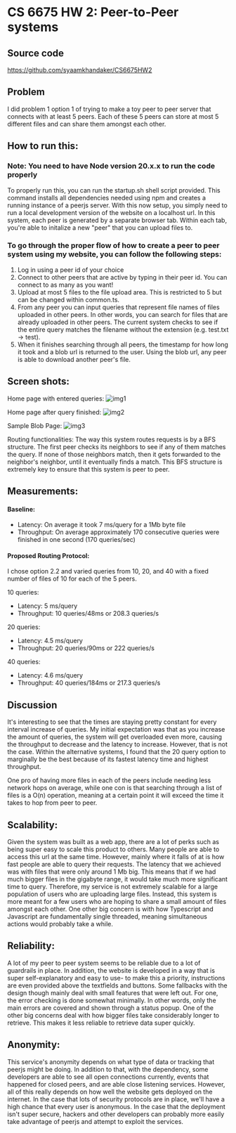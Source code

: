 # CS 6675 HW 2: Peer-to-Peer systems

## Source code

https://github.com/syaamkhandaker/CS6675HW2

## Problem

I did problem 1 option 1 of trying to make a toy peer to peer server that connects with at least 5 peers. Each of these 5 peers can store at most 5 different files and can share them amongst each other.

## How to run this:

### Note: You need to have Node version 20.x.x to run the code properly

To properly run this, you can run the startup.sh shell script provided. This command installs all dependencies needed using npm and creates a running instance of a peerjs server. With this now setup, you simply need to run a local development version of the website on a localhost url. In this system, each peer is generated by a separate browser tab. Within each tab, you're able to initalize a new "peer" that you can upload files to.

### To go through the proper flow of how to create a peer to peer system using my website, you can follow the following steps:

1. Log in using a peer id of your choice
2. Connect to other peers that are active by typing in their peer id. You can connect to as many as you want!
3. Upload at most 5 files to the file upload area. This is restricted to 5 but can be changed within common.ts.
4. From any peer you can input queries that represent file names of files uploaded in other peers. In other words, you can search for files that are already uploaded in other peers. The current system checks to see if the entire query matches the filename without the extension (e.g. test.txt -> test).
5. When it finishes searching through all peers, the timestamp for how long it took and a blob url is returned to the user. Using the blob url, any peer is able to download another peer's file.

## Screen shots:

Home page with entered queries:
![img1](https://github.com/user-attachments/assets/0dcefea6-04a4-484f-9b2b-043bf6058710)

Home page after query finished:
![img2](https://github.com/user-attachments/assets/ffb9e955-6ec4-4f74-b8c3-3e7b0e7e4599)

Sample Blob Page:
![img3](https://github.com/user-attachments/assets/b988a277-b636-4fcf-a12d-3b8b5392b954)


Routing functionalities:
The way this system routes requests is by a BFS structure. The first peer checks its neighbors to see if any of them matches the query. If none of those neighbors match, then it gets forwarded to the neighbor's neighbor, until it eventually finds a match. This BFS structure is extremely key to ensure that this system is peer to peer.

## Measurements:

#### Baseline:

- Latency: On average it took 7 ms/query for a 1Mb byte file
- Throughput: On average approximately 170 consecutive queries were finished in one second (170 queries/sec)

#### Proposed Routing Protocol:

I chose option 2.2 and varied queries from 10, 20, and 40 with a fixed number of files of 10 for each of the 5 peers.

10 queries:

- Latency: 5 ms/query
- Throughput: 10 queries/48ms or 208.3 queries/s

20 queries:

- Latency: 4.5 ms/query
- Throughput: 20 queries/90ms or 222 queries/s

40 queries:

- Latency: 4.6 ms/query
- Throughput: 40 queries/184ms or 217.3 queries/s

## Discussion
It's interesting to see that the times are staying pretty constant for every interval increase of queries. My initial expectation was that as you increase the amount of queries, the system will get overloaded even more, causing the throughput to decrease and the latency to increase. However, that is not the case. Within the alternative systems, I found that the 20 query option to marginally be the best because of its fastest latency time and highest throughput. 

One pro of having more files in each of the peers include needing less network hops on average, while one con is that searching through a list of files is a O(n) operation, meaning at a certain point it will exceed the time it takes to hop from peer to peer.

## Scalability:

Given the system was built as a web app, there are a lot of perks such as being super easy to scale this product to others. Many people are able to access this url at the same time. However, mainly where it falls of at is how fast people are able to query their requests. The latency that we achieved was with files that were only around 1 Mb big. This means that if we had much bigger files in the gigabyte range, it would take much more significant time to query. Therefore, my service is not extremely scalable for a large population of users who are uploading large files. Instead, this system is more meant for a few users who are hoping to share a small amount of files amongst each other. One other big concern is with how Typescript and Javascript are fundamentally single threaded, meaning simultaneous actions would probably take a while.

## Reliability:

A lot of my peer to peer system seems to be reliable due to a lot of guardrails in place. In addition, the website is developed in a way that is super self-explanatory and easy to use- to make this a priority, instructions are even provided above the textfields and buttons. Some fallbacks with the design though mainly deal with small features that were left out. For one, the error checking is done somewhat minimally. In other words, only the main errors are covered and shown through a status popup. One of the other big concerns deal with how bigger files take considerably longer to retrieve. This makes it less reliable to retrieve data super quickly.

## Anonymity:

This service's anonymity depends on what type of data or tracking that peerjs might be doing. In addition to that, with the dependency, some developers are able to see all open connections currently, events that happened for closed peers, and are able close listening services. However, all of this really depends on how well the website gets deployed on the internet. In the case that lots of security protocols are in place, we'll have a high chance that every user is anonymous. In the case that the deployment isn't super secure, hackers and other developers can probably more easily take advantage of peerjs and attempt to exploit the services.
